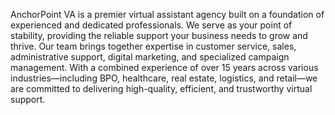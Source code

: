 AnchorPoint VA is a premier virtual assistant agency built on a foundation of experienced and 
dedicated professionals. We serve as your point of stability, providing the reliable support your 
business needs to grow and thrive. Our team brings together expertise in customer service, 
sales, administrative support, digital marketing, and specialized campaign management. 
With a combined experience of over 15 years across various industries—including BPO, 
healthcare, real estate, logistics, and retail—we are committed to delivering high-quality, 
efficient, and trustworthy virtual support. 
